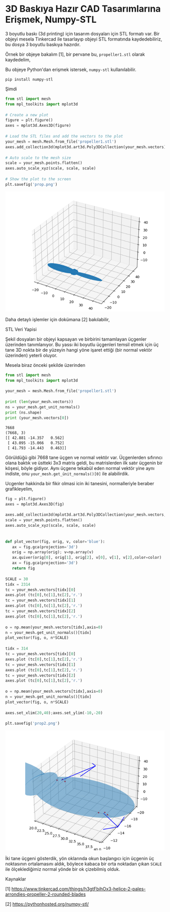 # 3D Baskıya Hazır CAD Tasarımlarına Erişmek, Numpy-STL

3 boyutlu baskı (3d printing) için tasarım dosyaları için STL formatı
var. Bir objeyi mesela Tinkercad ile tasarlayıp objeyi STL formatında
kaydedebiliriz, bu dosya 3 boyutlu baskıya hazırdır.

Örnek bir objeye bakalım [1], bir pervane bu, `propeller1.stl`
olarak kaydedelim,

Bu objeye Python'dan erişmek istersek, `numpy-stl` kullanılabilir.

```
pip install numpy-stl
```

Şimdi

```python
from stl import mesh
from mpl_toolkits import mplot3d

# Create a new plot
figure = plt.figure()
axes = mplot3d.Axes3D(figure)

# Load the STL files and add the vectors to the plot
your_mesh = mesh.Mesh.from_file('propeller1.stl')
axes.add_collection3d(mplot3d.art3d.Poly3DCollection(your_mesh.vectors))

# Auto scale to the mesh size
scale = your_mesh.points.flatten()
axes.auto_scale_xyz(scale, scale, scale)

# Show the plot to the screen
plt.savefig('prop.png')
```

![](prop.png)

Daha detaylı işlemler için dokümana [2] bakılabilir,

STL Veri Yapisi

Şekil dosyaları bir objeyi kapsayan ve birbirini tamamlayan üçgenler
üzerinden tanımlanıyor. Bu yassı iki boyutlu üçgenleri temsil etmek için
üç tane 3D nokta bir de yüzeyin hangi yöne işaret ettiği (bir normal vektör
üzerinden) yeterli oluyor.

Mesela biraz önceki şekilde üzerinden

```python
from stl import mesh
from mpl_toolkits import mplot3d

your_mesh = mesh.Mesh.from_file('propeller1.stl')

print (len(your_mesh.vectors))
ns = your_mesh.get_unit_normals()
print (ns.shape)
print (your_mesh.vectors[0])
```

```text
7668
(7668, 3)
[[ 42.881 -14.357   0.562]
 [ 43.095 -15.066   0.752]
 [ 41.793 -14.443   0.463]]
```

Görüldüğü gibi 7668 tane üçgen ve normal vektör var. Üçgenlerden sıfırıncı
olana baktık ve üstteki 3x3 matris geldi, bu matrislerden ilk satır üçgenin
bir köşesi, böyle gidiyor. Aynı üçgene tekabül eden normal vektör yine aynı
indiste, onu `your_mesh.get_ünit_normals()[0]` ile alabilirdik.

Ucgenler hakkinda bir fikir olmasi icin iki tanesini, normalleriyle beraber
grafikleyelim,


```python
fig = plt.figure()
axes = mplot3d.Axes3D(fig)

axes.add_collection3d(mplot3d.art3d.Poly3DCollection(your_mesh.vectors,alpha=0.3))
scale = your_mesh.points.flatten()
axes.auto_scale_xyz(scale, scale, scale)


def plot_vector(fig, orig, v, color='blue'):
   ax = fig.gca(projection='3d')
   orig = np.array(orig); v=np.array(v)
   ax.quiver(orig[0], orig[1], orig[2], v[0], v[1], v[2],color=color)
   ax = fig.gca(projection='3d')  
   return fig

SCALE = 30
tidx = 2314
tc = your_mesh.vectors[tidx][0]
axes.plot (tc[0],tc[1],tc[2],'r.')
tc = your_mesh.vectors[tidx][1]
axes.plot (tc[0],tc[1],tc[2],'r.')
tc = your_mesh.vectors[tidx][2]
axes.plot (tc[0],tc[1],tc[2],'r.')

o = np.mean(your_mesh.vectors[tidx],axis=0)
n = your_mesh.get_unit_normals()[tidx]
plot_vector(fig, o, n*SCALE)

tidx = 314
tc = your_mesh.vectors[tidx][0]
axes.plot (tc[0],tc[1],tc[2],'r.')
tc = your_mesh.vectors[tidx][1]
axes.plot (tc[0],tc[1],tc[2],'r.')
tc = your_mesh.vectors[tidx][2]
axes.plot (tc[0],tc[1],tc[2],'r.')

o = np.mean(your_mesh.vectors[tidx],axis=0)
n = your_mesh.get_unit_normals()[tidx]
plot_vector(fig, o, n*SCALE)

axes.set_xlim(20,40);axes.set_ylim(-10,-20)

plt.savefig('prop2.png')
```

![](prop2.png)


İki tane üçgeni gösterdik, yön oklarında okun başlangıcı için üçgenin üç
noktasının ortalamasını aldık, böylece kabaca bir orta noktadan çıkan
`SCALE` ile ölçeklediğimiz normal yönde bir ok çizebilmiş olduk.



Kaynaklar

[1] https://www.tinkercad.com/things/h3gtFbihOx3-helice-2-pales-arrondies-propeller-2-rounded-blades

[2] https://pythonhosted.org/numpy-stl/
